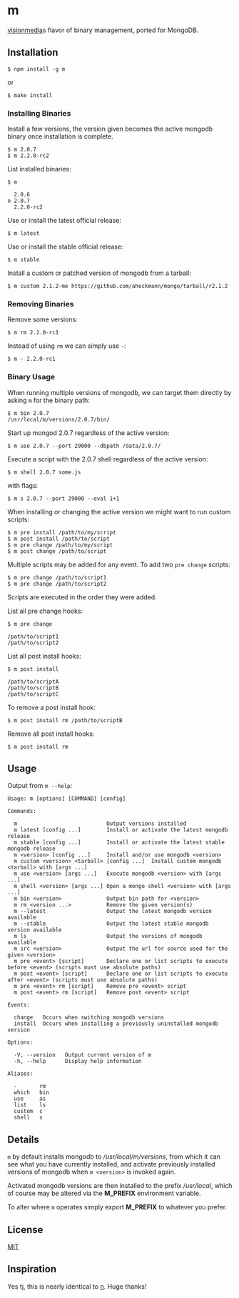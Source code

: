 # m

 [visionmedia](https://github.com/visionmedia/n)s flavor of binary management, ported for MongoDB.

## Installation

    $ npm install -g m

or

    $ make install

### Installing Binaries

Install a few versions, the version given becomes the active mongodb binary once installation is complete.

    $ m 2.0.7
    $ m 2.2.0-rc2

List installed binaries:

    $ m

      2.0.6
    ο 2.0.7
      2.2.0-rc2

Use or install the latest official release:

    $ m latest

Use or install the stable official release:

    $ m stable

Install a custom or patched version of mongodb from a tarball:

    $ m custom 2.1.2-me https://github.com/aheckmann/mongo/tarball/r2.1.2

### Removing Binaries

Remove some versions:

    $ m rm 2.2.0-rc1

Instead of using `rm` we can simply use `-`:

    $ m - 2.2.0-rc1

### Binary Usage

When running multiple versions of mongodb, we can target
them directly by asking `m` for the binary path:

    $ m bin 2.0.7
    /usr/local/m/versions/2.0.7/bin/
    
Start up mongod 2.0.7 regardless of the active version:

    $ m use 2.0.7 --port 29000 --dbpath /data/2.0.7/

Execute a script with the 2.0.7 shell regardless of the active version:

    $ m shell 2.0.7 some.js

with flags:

    $ m s 2.0.7 --port 29000 --eval 1+1
    
When installing or changing the active version we might want to run custom scripts:

    $ m pre install /path/to/my/script
    $ m post install /path/to/script
    $ m pre change /path/to/my/script
    $ m post change /path/to/script
    
Multiple scripts may be added for any event. To add two `pre change` scripts:

    $ m pre change /path/to/script1
    $ m pre change /path/to/script2
    
Scripts are executed in the order they were added.
    
List all pre change hooks:

    $ m pre change
    
    /path/to/script1
    /path/to/script2
    
List all post install hooks:

    $ m post install
    
    /path/to/scriptA
    /path/to/scriptB
    /path/to/scriptC
    
To remove a post install hook:

    $ m post install rm /path/to/scriptB
    
Remove all post install hooks:

    $ m post install rm

## Usage

Output from `m --help`:

    Usage: m [options] [COMMAND] [config]

    Commands:

      m                            Output versions installed
      m latest [config ...]        Install or activate the latest mongodb release
      m stable [config ...]        Install or activate the latest stable mongodb release
      m <version> [config ...]     Install and/or use mongodb <version>
      m custom <version> <tarball> [config ...]  Install custom mongodb <tarball> with [args ...]
      m use <version> [args ...]   Execute mongodb <version> with [args ...]
      m shell <version> [args ...] Open a mongo shell <version> with [args ...]
      m bin <version>              Output bin path for <version>
      m rm <version ...>           Remove the given version(s)
      m --latest                   Output the latest mongodb version available
      m --stable                   Output the latest stable mongodb version available
      m ls                         Output the versions of mongodb available
      m src <version>              Output the url for source used for the given <version>
      m pre <event> [script]       Declare one or list scripts to execute before <event> (scripts must use absolute paths)
      m post <event> [script]      Declare one or list scripts to execute after <event> (scripts must use absolute paths)
      m pre <event> rm [script]    Remove pre <event> script
      m post <event> rm [script]   Remove post <event> script

    Events:

      change   Occurs when switching mongodb versions
      install  Occurs when installing a previously uninstalled mongodb version

    Options:

      -V, --version   Output current version of m
      -h, --help      Display help information

    Aliases:

      -       rm
      which   bin
      use     as
      list    ls
      custom  c
      shell   s

## Details

 `m` by default installs mongodb to _/usr/local/m/versions_, from
 which it can see what you have currently installed, and activate previously installed versions of mongodb when `m <version>` is invoked again.

 Activated mongodb versions are then installed to the prefix _/usr/local_, which of course may be altered via the __M_PREFIX__ environment variable.

 To alter where `m` operates simply export __M_PREFIX__ to whatever you prefer.

## License

[MIT](https://github.com/aheckmann/m/blob/master/LICENSE)

## Inspiration

Yes tj, this is nearly identical to [n](https://github.com/visionmedia/n). Huge thanks!

